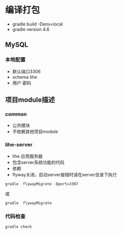 # 编译打包
* gradle build -Denv=local
* gradle version 4.6

## MySQL
### 本地配置
* 默认端口3306 
* schema lihe
* 用户  密码 

## 项目module描述
### common
* 公共模块
* 不依赖其他项目module

### lihe-server
* lihe 应用服务器
* 包含server系统功能的代码
* 依赖
* flyway关闭，启动server报错时请在server目录下执行
```
gradle  flywayMigrate -Dport=3307
```
或
```
gradle  flywayMigrate
```

### 代码检查
```
gradle check
```